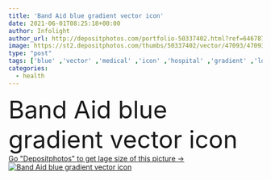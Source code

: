 ```yaml
---
title: 'Band Aid blue gradient vector icon'
date: 2021-06-01T08:25:18+00:00
author: Infolight
author_url: http://depositphotos.com/portfolio-50337402.html?ref=64678756
image: https://st2.depositphotos.com/thumbs/50337402/vector/47093/470939870/api_thumb_450.jpg?forcejpeg=true
type: "post"
tags: ['blue' ,'vector' ,'medical' ,'icon' ,'hospital' ,'gradient' ,'logo' ,'wound' ,'eps' ,'premium' ,'health care' ,'healthcare and medical' ,'band aid' ,'health clinic' ]
categories: 
  - health
---
```

<div aling="center">
            <font size="60"> Band Aid blue gradient vector icon</font>   
</div>
<div>
    <a href='https://depositphotos.com/470939870/stock-illustration-band-aid-blue-gradient-vector.html?ref=64678756' target=_blank > Go "Depositphotos" to get lage size of this picture ->
        <img href='https://depositphotos.com/470939870/stock-illustration-band-aid-blue-gradient-vector.html?ref=64678756' src='https://st2.depositphotos.com/50337402/47093/v/950/depositphotos_470939870-stock-illustration-band-aid-blue-gradient-vector.jpg?forcejpeg=true' alt='Band Aid blue gradient vector icon' >
    </a>
</div>
